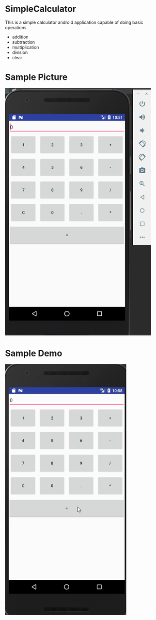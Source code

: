 # SimpleCalculator

This is a simple calculator android application capable of doing basic operations
* addition
* subtraction
* multiplication
* division
* clear

# Sample Picture
![Screen](/image/screenshot.PNG)

# Sample Demo
![Demo](/image/demo.gif)
